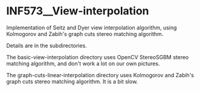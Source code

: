 # INF573__View-interpolation

Implementation of Seitz and Dyer view interpolation algorithm, using Kolmogorov and Zabih's graph cuts stereo matching algorithm.

Details are in the subdirectories. 

The basic-view-interpolation directory uses OpenCV StereoSGBM stereo matching algorithm, and don't work a lot on our own pictures.

The graph-cuts-linear-interpolation directory uses Kolmogorov and Zabih's graph cuts stereo matching algorithm. It is a bit slow.
